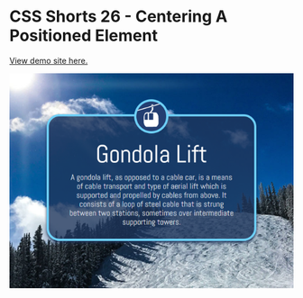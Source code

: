 # CSS Shorts 26 - Centering A Positioned Element

[View demo site here.](https://webdevtuts.github.io/css_shorts_26_centering_a_positioned_element/)

![Preview](screenshot.png)

